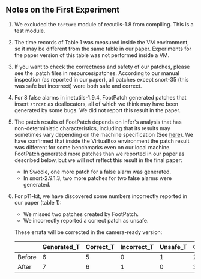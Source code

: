 ## Notes on the First Experiment

1. We excluded the `torture` module of recutils-1.8 from compiling. This is a test module.

2. The time records of Table 1 was measured inside the VM environment, so it may be different from the same table in our paper. 
Experiments for the paper version of this table was not performed inside a VM.

3. If you want to check the correctness and safety of our patches, please see the .patch files in resources/patches. 
According to our manual inspection (as reported in our paper), all patches except snort-35 (this was safe but incorrect) were both safe and correct.

4. For 8 false alarms in inetutils-1.9.4, FootPatch generated patches that insert `strcat` as deallocators,
all of which we think may have been generated by some bugs. We did not report this result in the paper.

5. The patch results of FootPatch depends on Infer's analysis that has non-deterministic characteristics,
including that its results may sometimes vary depending on the machine specification (See [here](https://github.com/facebook/infer/issues/1110)).
We have confirmed that inside the VirtualBox environment the patch result was different for some benchmarks even on our local machine. 
FootPatch generated more patches than we reported in our paper as described below, but we will not reflect this result in the final paper:
    * In Swoole, one more patch for a false alarm was generated.
    * In snort-2.9.1.3, two more patches for two false alarms were generated.

6. For p11-kit, we have discovered some numbers incorrectly reported in our paper (table 1):
   * We missed two patches created by FootPatch.
   * We incorrectly reported a correct patch as unsafe.
   
   These errata will be corrected in the camera-ready version:
   
      |        | Generated_T  | Correct_T  | Incorrect_T | Unsafe_T | Generated_F | Unsafe_F |
      | ------ | -----------  | ---------  | ----------- | -------- | ----------- | -------- |
      | Before |       6      |   5        |      0      |    1     |       2     |   2      |
      | After  |       7      |   6        |      1      |    0     |       3     |   3      |

